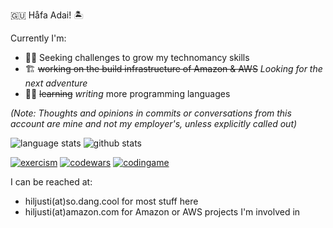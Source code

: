 🇬🇺 Håfa Adai! 🏝

Currently I'm:

- 🧙‍♂️ Seeking challenges to grow my technomancy skills
- 🏗 ~~working on the build infrastructure of Amazon & AWS~~ _Looking for the next adventure_
- 👨‍💻 ~~learning~~ _writing_ more programming languages

_(Note: Thoughts and opinions in commits or conversations from this account are _mine_ and not my employer's, unless explicitly called out)_

![language stats](https://github-readme-stats.vercel.app/api/top-langs/?username=hiljusti&langs_count=50&layout=compact&theme=gruvbox&show_icons=true)
![github stats](https://github-readme-stats.vercel.app/api?username=hiljusti&theme=gruvbox&show_icons=true)

[![exercism](https://www.shields.io/badge/exercism-contributor-white)](https://exercism.org/profiles/hiljusti)
[![codewars](https://www.codewars.com/users/hiljusti/badges/micro)](https://www.codewars.com/users/hiljusti)
[![codingame](https://www.shields.io/badge/codingame-challenger-yellow)](https://www.codingame.com/profile/6d3505ec54f313b24ce201c6575a0d9c5101104)

I can be reached at:

- hiljusti(at)so.dang.cool for most stuff here
- hiljusti(at)amazon.com for Amazon or AWS projects I'm involved in
